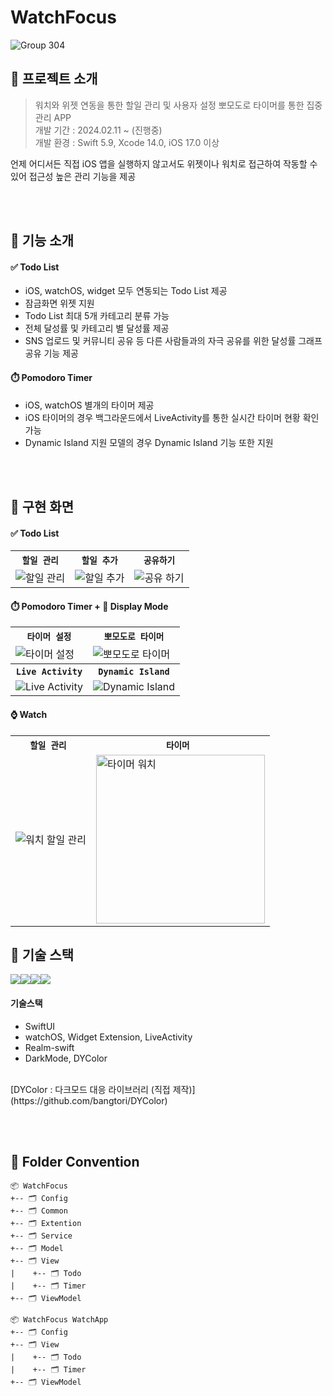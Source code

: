 # WatchFocus

![Group 304](https://github.com/bangtori/WatchFocus/assets/58802345/a9a02281-a1fb-4883-9274-3ee82afa15da)




## 📌 프로젝트 소개
> 워치와 위젯 연동을 통한 할일 관리 및 사용자 설정 뽀모도로 타이머를 통한 집중 관리 APP <br/>
> 개발 기간 : 2024.02.11 ~ (진행중) <br/>
> 개발 환경 : Swift 5.9, Xcode 14.0, iOS 17.0 이상 <br/>


언제 어디서든 직접 iOS 앱을 실행하지 않고서도 위젯이나 워치로 접근하여 작동할 수 있어 접근성 높은 관리 기능을 제공


<br/><br/>


## 📌 기능 소개
#### ✅ Todo List
- iOS, watchOS, widget 모두 연동되는 Todo List 제공 
- 잠금화면 위젯 지원
- Todo List 최대 5개 카테고리 분류 가능
- 전체 달성률 및 카테고리 별 달성률 제공
- SNS 업로드 및 커뮤니티 공유 등 다른 사람들과의 자극 공유를 위한 달성률 그래프 공유 기능 제공
####  ⏱️ Pomodoro Timer
- iOS, watchOS 별개의 타이머 제공 
- iOS 타이머의 경우 백그라운드에서 LiveActivity를 통한 실시간 타이머 현황 확인 가능 
- Dynamic Island 지원 모델의 경우 Dynamic Island 기능 또한 지원



<br/><br/>

## 📌 구현 화면
#### ✅ Todo List
<table align="center">
  <tr>
    <th><code>할일 관리</code></th>
    <th><code>할일 추가</code></th>
    <th><code>공유하기</code></th>
  </tr>
  <tr>
    <td><img src="https://github.com/bangtori/WatchFocus/assets/58802345/489c11d9-bf98-45ba-b2d4-919537a21483" alt="할일 관리">
    <td><img src="https://github.com/bangtori/WatchFocus/assets/58802345/635472bf-06d6-4f14-849a-5845da128904" alt="할일 추가"></td>
    <td><img src="https://github.com/bangtori/WatchFocus/assets/58802345/6aae809d-8a48-4bb3-b208-e393185242cf" alt="공유 하기"></td>
  </tr>
</table>

####  ⏱️ Pomodoro Timer + 📱 Display Mode
<table align="center">
  <tr>
    <th><code>타이머 설정</code></th>
    <th><code>뽀모도로 타이머</code></th>
    </tr>
      <tr>
    <td><img src="https://github.com/bangtori/WatchFocus/assets/58802345/35ce6f3d-66be-4dce-b497-32911a16d887" alt="타이머 설정"></td>
    <td><img src="https://github.com/bangtori/WatchFocus/assets/58802345/c343c464-6df2-4789-9243-d07b2c2672a5" alt="뽀모도로 타이머">
    </tr>
  <tr>
    <th><code>Live Activity</code></th>
    <th><code>Dynamic Island</code></th>
  </tr>
<tr>
    <td><img src="https://github.com/bangtori/WatchFocus/assets/58802345/de819831-f00d-43f2-ac55-2a5665c6f20e" alt="Live Activity"></td>
    <td><img src="https://github.com/bangtori/WatchFocus/assets/58802345/8454de76-67a7-40d0-ad48-053d4442308e" alt="Dynamic Island"></td>
  </tr>
  </table>

  #### ⌚️ Watch
  <table align="center">
  <tr>
    <th><code>할일 관리 </code></th>
    <th><code>타이머 </code></th>
  </tr>
  <tr>
      <td><img src="https://github.com/bangtori/WatchFocus/assets/58802345/699b47a7-51ba-42f0-a80f-96572a8828b8" alt="워치 할일 관리"></td>
    <td><img src="https://github.com/bangtori/WatchFocus/assets/58802345/bfa499b5-c448-4207-ac25-bd4e45109c1f" alt="타이머 워치" width="270"></td>
  </tr>
</table>

## 📌 기술 스택
<img src="https://img.shields.io/badge/swift-F05138?style=for-the-badge&logo=swift&logoColor=white"><img src="https://img.shields.io/badge/SwiftUI-0070FD?style=for-the-badge&logo=swift&logoColor=black"><img src="https://img.shields.io/badge/xcode-147EFB?style=for-the-badge&logo=xcode&logoColor=white"><img src="https://img.shields.io/badge/realm-39477F?style=for-the-badge&logo=realm&logoColor=white">

#### 기술스택
- SwiftUI
- watchOS, Widget Extension, LiveActivity
- Realm-swift
- DarkMode, DYColor
<br>
[DYColor : 다크모드 대응 라이브러리 (직접 제작)](https://github.com/bangtori/DYColor)


<br/><br/>


## 📌 Folder Convention
```
📦 WatchFocus
+-- 🗂 Config
+-- 🗂 Common
+-- 🗂 Extention 
+-- 🗂 Service
+-- 🗂 Model 
+-- 🗂 View
|    +-- 🗂 Todo
|    +-- 🗂 Timer
+-- 🗂 ViewModel

📦 WatchFocus WatchApp
+-- 🗂 Config
+-- 🗂 View
|    +-- 🗂 Todo
|    +-- 🗂 Timer
+-- 🗂 ViewModel
```

<br/><br/>



